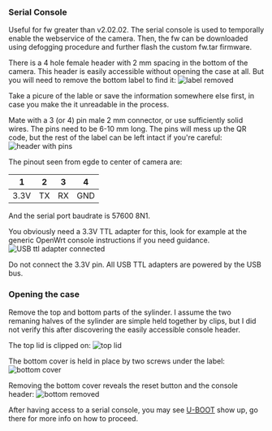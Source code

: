 ### Serial Console

Useful for fw greater than v2.02.02. The serial console is used to temporally 
enable the webservice of the camera. Then, the fw can be downloaded using defogging procedure 
and further flash the custom fw.tar firmware.

There is a 4 hole female header with 2 mm spacing in the bottom of the
camera. This header is easily accessible without opening the case at
all. But you will need to remove the bottom label to find it:
![label removed](https://www.mork.no/~bjorn/dcs8000lh/dcs8000lh-label-removed.jpg)

Take a picure of the lable or save the information somewhere else
first, in case you make the it unreadable in the process.

Mate with a 3 (or 4) pin male 2 mm connector, or use sufficiently
solid wires.  The pins need to be 6-10 mm long.  The pins will mess up the QR code, but the rest of the label can be left intact if you're careful:
![header with pins](https://www.mork.no/~bjorn/dcs8000lh/dcs8000lh-label-with-serial-pins.jpg)

The pinout seen from egde to center of camera are:


| 1    | 2  | 3  | 4   |
|------|----|----|-----|
| 3.3V | TX | RX | GND |

And the serial port baudrate is 57600 8N1.


You obviously need a 3.3V TTL adapter for this, look for example
at the generic OpenWrt console instructions if you need guidance.
![USB ttl adapter connected](https://www.mork.no/~bjorn/dcs8000lh/dcs8000lh-serial-connected.jpg)


Do not connect the 3.3V pin.  All USB TTL adapters are powered by the
USB bus.

### Opening the case

Remove the top and bottom parts of the sylinder.  I assume the two
remaning halves of the sylinder are simple held together by clips, but
I did not verify this after discovering the easily accessible console
header.

The top lid is clipped on:
![top lid](https://www.mork.no/~bjorn/dcs8000lh/dcs8000lh-top-lid.jpg)

The bottom cover is held in place by two screws under the label:
![bottom cover](https://www.mork.no/~bjorn/dcs8000lh/dcs8000lh-label-removed.jpg)


Removing the bottom cover reveals the reset button and the console header:
![bottom removed](https://www.mork.no/~bjorn/dcs8000lh/dcs8000lh-bottom-without-cover.jpg)

After having access to a serial console, you may see [U-BOOT](U_BOOT.md) show up, go there
for more info on how to proceed.